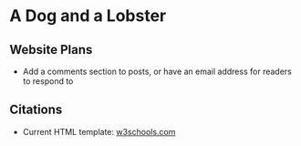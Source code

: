 # A Dog and a Lobster

## Website Plans
- Add a comments section to posts, or have an email address for readers to respond to

## Citations
- Current HTML template: [w3schools.com](https://www.w3schools.com/howto/howto_css_blog_layout.asp)
